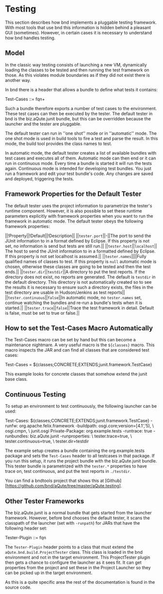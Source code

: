 # Testing
This section describes how bnd implements a pluggable testing framework. With most tools that use bnd this information is hidden behind a pleasant GUI (sometimes). However, in certain cases it is necessary to understand how bnd handles testing. 

## Model
In the classic way testing consists of launching a new VM, dynamically loading the classes to be tested and then running the test framework on those. As this violates module boundaries as if they did not exist there is another way. 

In bnd there is a header that allows a bundle to define what tests it contains:

  Test-Cases ::= fqn+

Such a bundle therefore exports a number of test cases to the environment. These test cases can then be executed by the tester. The default tester in bnd is the biz.aQute.junit bundle, but this can be overridden because the launcher and the tester are pluggable.

The default tester can run in ''one shot'' mode or in ''automatic'' mode. The one shot mode is used in build tools to fire a test and parse the result. In this mode, the build tool provides the class names to test.

In automatic mode, the default tester creates a list of available bundles with test cases and executes all of them. Automatic mode can then end or it can run in continuous mode. Every time a bundle is started it will run the tests again. Continuous mode is intended for developing test bundles. You just run a framework and edit your test bundle's code. Any changes are saved and deployed, triggering the tests.

## Framework Properties for the Default Tester
The default tester uses the project information to parametrize the tester's runtime component. However, it is also possible to set these runtime parameters explicitly with framework properties when you want to run the framework in automatic mode. The default tester obeys the following framework properties:

||!Property||!Default||!Description||
||`tester.port`||-||The port to send the JUnit information to in a format defined by Eclipse. If this property is not set, no information is send but tests are still run.||
||`tester.host`||`localhost`|| The host to send the JUnit information to in a formatted defined by Eclipse. If this property is not set localhost is assumed.||
||`tester.names`||||Fully qualified names of classes to test. If this property is `null` automatic mode is chosen, otherwise these classes are going to be tested and then the test ends.||
||`tester.dir`||`testdir`||A directory to put the test reports. If the directory does not exist, no reports are generated. The default is `testdir` in the default directory. This directory is not automatically created so to see the results it is necessary to ensure such a directory exists. the files in the test directory are usable in Hudson/Jenkins as test reports||
||`tester.continuous`||`false`||In automatic mode, no `tester.names` set, continue watching the bundles and re-run a bundle's tests when it is started.||
||`tester.trace`||`false`||Trace the test framework in detail. Default is false, must be set to true or false.||

## How to set the Test-Cases Macro Automatically
The Test-Cases macro can be set by hand but this can become a maintenance nightmare. A very useful macro is the `${classes}` macro. This macro inspects the JAR and can find all classes that are considered test cases:

  Test-Cases = ${classes;CONCRETE;EXTENDS;junit.framework.TestCase}

This example looks for concrete classes that somehow extend the junit base class.

## Continuous Testing
To setup an environment to test continuously, the following launcher can be used:

  Test-Cases: ${classes;CONCRETE;EXTENDS;junit.framework.TestCase}
  -runfw: org.apache.felix.framework
  -buildpath: osgi.core;version=[4.1','5), &#92;
	osgi.cmpn,  &#92;
	junit.osgi
  Private-Package: org.example.tests
  -runtrace: true
  -runbundles: biz.aQute.junit
  -runproperties:  &#92;
        tester.trace=true, &#92;
	tester.continuous=true, &#92;
	tester.dir=testdir

The example setup creates a bundle containing the org.example.tests package and sets the `Test-Cases` header to all testcases in that package. If you run this setup, it runs the project bundle with the biz.aQute.junit bundle. This tester bundle is parametrized with the `tester.*` properties to have trace on, test continuous, and put the test reports in `./testdir`.

You can find a bndtools project that shows this at [Github][https://github.com/bnd/aQute/tree/master/aQute.testing].

## Other Tester Frameworks
The biz.aQute.junit is a normal bundle that gets started from the launcher framework. However, before bnd chooses the default tester, it scans the classpath of the launcher (set with `-runpath`) for JARs that have the following header set:

  Tester-Plugin ::= fqn

The `Tester-Plugin` header points to a class that must extend the `aQute.bnd.build.ProjectTester` class. This class is loaded in the bnd environment and not in the target environment. This ProjectTester plugin then gets a chance to configure the launcher as it sees fit. It can get properties from the project and set these in the Project Launcher so they can be picked up in the target environment.

As this is a quite specific area the rest of the documentation is found in the source code.
